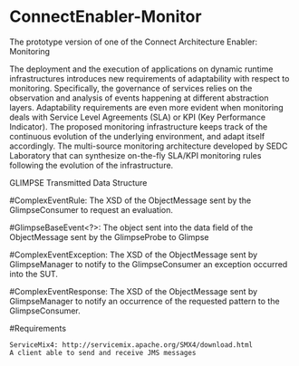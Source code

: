 # ConnectEnabler-Monitor
The prototype version of one of the Connect Architecture Enabler: Monitoring

The deployment and the execution of applications on dynamic runtime infrastructures introduces new requirements of adaptability with respect to monitoring. Specifically, the governance of services relies on the observation and analysis of events happening at different abstraction layers. Adaptability requirements are even more evident when monitoring deals with Service Level Agreements (SLA) or KPI (Key Performance Indicator).
The proposed monitoring infrastructure keeps track of the continuous evolution of the underlying environment, and adapt itself accordingly.
The multi-source monitoring architecture developed by SEDC Laboratory that can synthesize on-the-fly SLA/KPI monitoring rules following the evolution of the infrastructure.

GLIMPSE Transmitted Data Structure

#ComplexEventRule:
The XSD of the ObjectMessage sent by the GlimpseConsumer to request an evaluation.

#GlimpseBaseEvent<?>:
The object sent into the data field of the ObjectMessage sent by the GlimpseProbe to Glimpse

#ComplexEventException:
The XSD of the ObjectMessage sent by GlimpseManager to notify to the GlimpseConsumer an exception occurred into the SUT.

#ComplexEventResponse:
The XSD of the ObjectMessage sent by GlimpseManager to notify an occurrence of the requested pattern to the GlimpseConsumer.

#Requirements

    ServiceMix4: http://servicemix.apache.org/SMX4/download.html
    A client able to send and receive JMS messages

